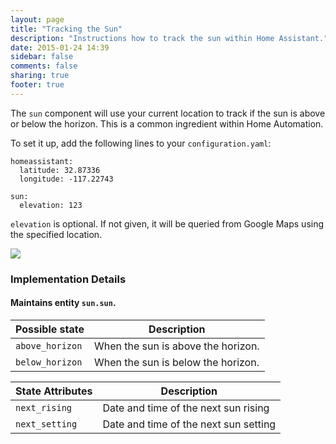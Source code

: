 ```yaml
---
layout: page
title: "Tracking the Sun"
description: "Instructions how to track the sun within Home Assistant."
date: 2015-01-24 14:39
sidebar: false
comments: false
sharing: true
footer: true
---
```


The `sun` component will use your current location to track if the sun is above or below the horizon. This is a common ingredient within Home Automation.

To set it up, add the following lines to your `configuration.yaml`:

```
homeassistant:
  latitude: 32.87336
  longitude: -117.22743

sun:
  elevation: 123
```

`elevation` is optional. If not given, it will be queried from Google Maps using the specified location.

<p class='img'>
<img src='{{site_root}}/images/screenshots/more-info-dialog-sun.png' />
</p>

### Implementation Details

#### Maintains entity `sun.sun`.

| Possible state | Description |
| --------- | ----------- |
| `above_horizon` | When the sun is above the horizon.
| `below_horizon` | When the sun is below the horizon.



| State Attributes | Description |
| --------- | ----------- |
| `next_rising` | Date and time of the next sun rising
| `next_setting` | Date and time of the next sun setting
